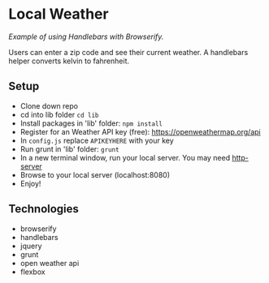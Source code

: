 # Local Weather
*Example of using Handlebars with Browserify.*

Users can enter a zip code and see their current weather. A handlebars helper converts kelvin to fahrenheit.

## Setup
* Clone down repo
* cd into lib folder `cd lib`
* Install packages in 'lib' folder: `npm install`
* Register for an Weather API key (free): https://openweathermap.org/api
* In `config.js` replace `APIKEYHERE` with your key
* Run grunt in 'lib' folder: `grunt`
* In a new terminal window, run your local server. You may need [http-server](https://www.npmjs.com/package/http-server)
* Browse to your local server (localhost:8080)
* Enjoy!

## Technologies
* browserify
* handlebars
* jquery
* grunt
* open weather api
* flexbox
